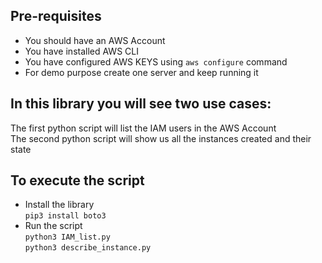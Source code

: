 ## Pre-requisites ##  
- You should have an AWS Account
- You have installed AWS CLI
- You have configured AWS KEYS using `aws configure` command
- For demo purpose create one server and keep running it

## In this library you will see two use cases:  
The first python script will list the IAM users in the AWS Account  
The second python script will show us all the instances created and their state  

## To execute the script
- Install the library  
`pip3 install boto3`  
- Run the script  
`python3 IAM_list.py`  
`python3 describe_instance.py`

